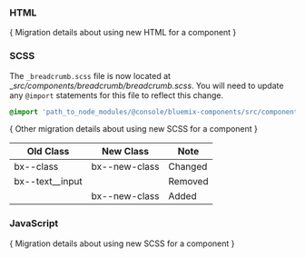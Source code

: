 ### HTML

{ Migration details about using new HTML for a component }

### SCSS

The `_breadcrumb.scss` file is now located at __src/components/breadcrumb/_breadcrumb.scss__. You will need to update any `@import` statements for this file to reflect this change.

```scss
@import 'path_to_node_modules/@console/bluemix-components/src/components/breadcrumb/breadcrumb';
```

{ Other migration details about using new SCSS for a component }

| Old Class              | New Class            | Note    |
|------------------------|----------------------|---------|
| bx--class              | bx--new-class        | Changed |
| bx--text__input        |                      | Removed |
|                        | bx--new-class        | Added   |


### JavaScript

{ Migration details about using new SCSS for a component }
